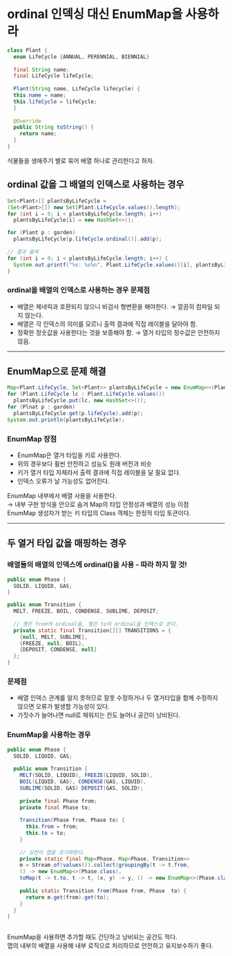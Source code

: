 # ordinal 인덱싱 대신 EnumMap을 사용하라

```java
class Plant {
  enum LifeCycle {ANNUAL, PERENNIAL, BIENNIAL}
    
  final String name;
  final LifeCycle lifeCycle;
    
  Plant(String name, LifeCycle lifecycle) {
  this.name = name;
  this.lifeCycle = lifeCycle;
  }
     
  @Override
  public String toString() {
    return name;
  }
}
```

식물들을 생애주기 별로 묶어 배열 하나로 관리한다고 하자.

## ordinal 값을 그 배열의 인덱스로 사용하는 경우

```java
Set<Plant>[] plantsByLifeCycle = 
(Set<Plant>[]) new Set[Plant.LifeCycle.values().length];
for (int i = 0; i < plantsByLifeCycle.length; i++)
  plantsByLifeCycle[i] = new HashSet<>();

for (Plant p : garden)
  plantsByLifeCycle[p.lifeCycle.ordinal()].add(p);
    
// 결과 출력
for (int i = 0; i < plantsByLifeCycle.length; i++) {
  System.out.printf("%s: %s%n", Plant.LifeCycle.values()[i], plantsByLifeCycle[i]);
}
```

### ordinal을 배열의 인덱스로 사용하는 경우 문제점
- 배열은 제네릭과 호환되지 않으니 비검사 형변환을 해야한다.
	&rarr; 깔끔히 컴파일 되지 않는다.
- 배열은 각 인덱스의 의미를 모르니 출력 결과에 직접 레이블을 달아야 함. 
- 정확한 정숫값을 사용한다는 것을 보증해야 함.
&rarr; 열거 타입의 정수값은 안전하지 않음.
---

## EnumMap으로 문제 해결

```java
Map<Plant.LifeCycle, Set<Plant>> plantsByLifeCycle = new EnumMap<>(Plant.LifeCycle.class);
for (Plant.LifeCycle lc : Plant.LifeCycle.values())
  plantsByLifeCycle.put(lc, new HashSet<>());
for (Plnat p : garden)
  plantsByLifeCycle.get(p.lifeCycle).add(p);
System.out.println(plantsByLifeCycle);
```
### EnumMap 장점

- EnumMap은 열거 타입을 키로 사용한다.
- 위의 경우보다 휠씬 안전하고 성능도 원래 버전과 비슷
- 키가 열거 타입 자체라서 출력 결과에 직접 레이블을 달 필요 없다.
- 인덱스 오류가 날 가능성도 없어진다.

EnumMap 내부에서 배열 사용을 사용한다.<br>
&rarr; 내부 구현 방식을 안으로 숨겨 Map의 타입 안정성과 배열의 성능 이점<br>
EnumMap 생성자가 받는 키 타입의 Class 객체는 한정적 타입 토큰이다.

---

## 두 열거 타입 값을 매핑하는 경우

### 배열들의 배열의 인덱스에 ordinal()을 사용 - 따라 하지 말 것!
```java
public enum Phase {
  SOLID, LIQUID, GAS;
}

public enum Transition {
  MELT, FREEZE, BOIL, CONDENSE, SUBLIME, DEPOSIT;
    
  // 행은 from의 ordinal을, 열은 to의 ordinal을 인덱스로 쓴다.
  private static final Transition[][] TRANSITIONS = {
    {null, MELT, SUBLIME},
    {FREEZE, null, BOIL},
    {DEPOSIT, CONDENSE, null}
  };  
}
```
### 문제점 
- 배열 인덱스 관계를 알지 못하므로 잘못 수정하거나 두 열거타입을 함께 수정하지 않으면 오류가 발생할 가능성이 있다.
- 가짓수가 늘어나면 null로 채워지는 칸도 늘어나 공간이 낭비된다.

### EnumMap을 사용하는 경우

```java
public enum Phase {
  SOLID, LIQUID, GAS;
    
  public enum Transition {
    MELT(SOLID, LIQUID), FREEZE(LIQUID, SOLID),
    BOIL(LIQUID, GAS), CONDENSE(GAS, LIQUID),
    SUBLIME(SOLID, GAS) DEPOSIT(GAS, SOLID);
 		
    private final Phase from;
    private final Phase to;
        
    Transition(Phase from, Phase to) {
      this.from = from;
      this.to = to;
    }
        
    // 상전이 맵을 초기화한다.
    private static final Map<Phase, Map<Phase, Transition>>
    m = Stream.of(values()).collect(groupingBy(t -> t.from,
    () -> new EnumMap<>(Phase.class),
    toMap(t -> t.to, t -> t, (x, y) -> y, () -> new EnumMap<>(Phase.class))));
        
    public static Transition from(Phase from, Phase  to) {
      return m.get(from).get(to);
    }
  }
}
	
```

EnumMap을 사용하면 추가할 때도 간단하고 낭비되는 공간도 적다.<br>
맵의 내부의 배열을 사용해 내부 로직으로 처리하므로 안전하고 유지보수하기 좋다.
